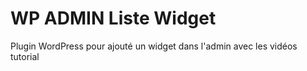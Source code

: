 # WP ADMIN Liste Widget 
Plugin WordPress pour ajouté un widget dans l'admin avec les vidéos tutorial
